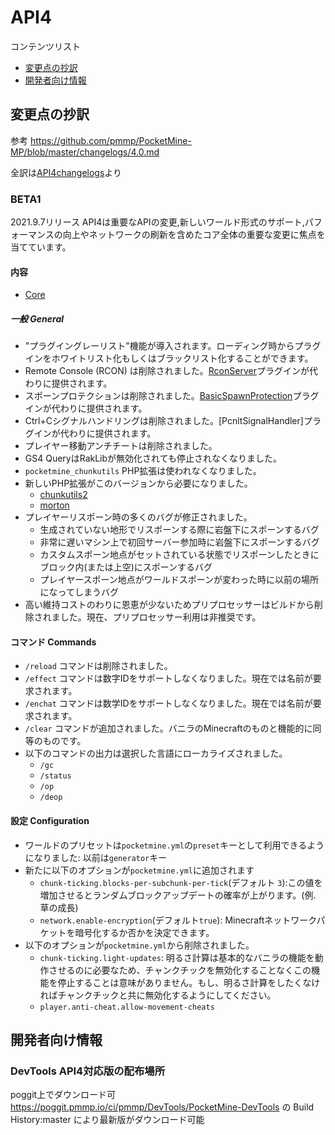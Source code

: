 # API4

コンテンツリスト
- [変更点の抄訳](#変更点の抄訳)
- [開発者向け情報](#開発者向け情報)

## 変更点の抄訳
参考 <https://github.com/pmmp/PocketMine-MP/blob/master/changelogs/4.0.md>

全訳は[API4changelogs](/API4changelogs)より
### BETA1
2021.9.7リリース
API4は重要なAPIの変更,新しいワールド形式のサポート,パフォーマンスの向上やネットワークの刷新を含めたコア全体の重要な変更に焦点を当てています。

#### 内容
- [Core](#General)

##### 一般 General
- "プラグイングレーリスト"機能が導入されます。ローディング時からプラグインをホワイトリスト化もしくはブラックリスト化することができます。
- Remote Console (RCON) は削除されました。[RconServer](https://github.com/pmmp/RconServer)プラグインが代わりに提供されます。
- スポーンプロテクションは削除されました。[BasicSpawnProtection](https://github.com/pmmp/BasicSpawnProtection)プラグインが代わりに提供されます。
- Ctrl+Cシグナルハンドリングは削除されました。[PcnltSignalHandler]プラグインが代わりに提供されます。
- プレイヤー移動アンチチートは削除されました。
- GS4 QueryはRakLibが無効化されても停止されなくなりました。
- `pocketmine_chunkutils` PHP拡張は使われなくなりました。
- 新しいPHP拡張がこのバージョンから必要になりました。
    - [chunkutils2](https://github.com/pmmp/ext-chunkutils2)
    - [morton](https://github.com/pmmp/ext-morton)
- プレイヤーリスポーン時の多くのバグが修正されました。
    - 生成されていない地形でリスポーンする際に岩盤下にスポーンするバグ
    - 非常に遅いマシン上で初回サーバー参加時に岩盤下にスポーンするバグ
    - カスタムスポーン地点がセットされている状態でリスポーンしたときにブロック内(または上空)にスポーンするバグ
    - プレイヤースポーン地点がワールドスポーンが変わった時に以前の場所になってしまうバグ
- 高い維持コストのわりに恩恵が少ないためプリプロセッサーはビルドから削除されました。現在、プリプロセッサー利用は非推奨です。

#### コマンド Commands
- `/reload` コマンドは削除されました。
- `/effect` コマンドは数字IDをサポートしなくなりました。現在では名前が要求されます。
- `/enchat` コマンドは数学IDをサポートしなくなりました。現在では名前が要求されます。
- `/clear` コマンドが追加されました。バニラのMinecraftのものと機能的に同等のものです。
- 以下のコマンドの出力は選択した言語にローカライズされました。
    - `/gc`
    - `/status`
    - `/op`
    - `/deop`

#### 設定 Configuration
- ワールドのプリセットは`pocketmine.yml`の`preset`キーとして利用できるようになりました: 以前は`generator`キー
- 新たに以下のオプションが`pocketmine.yml`に追加されます
    - `chunk-ticking.blocks-per-subchunk-per-tick`(デフォルト `3`):この値を増加させるとランダムブロックアップデートの確率が上がります。(例. 草の成長)
    - `network.enable-encryption`(デフォルト`true`): Minecraftネットワークパケットを暗号化するか否かを決定できます。
- 以下のオプションが`pocketmine.yml`から削除されました。
    - `chunk-ticking.light-updates`: 明るさ計算は基本的なバニラの機能を動作させるのに必要なため、チャンクチックを無効化することなくこの機能を停止することは意味がありません。もし、明るさ計算をしたくなければチャンクチックと共に無効化するようにしてください。
    - `player.anti-cheat.allow-movement-cheats`

## 開発者向け情報
### DevTools API4対応版の配布場所
poggit上でダウンロード可 <https://poggit.pmmp.io/ci/pmmp/DevTools/PocketMine-DevTools> の Build History:master により最新版がダウンロード可能